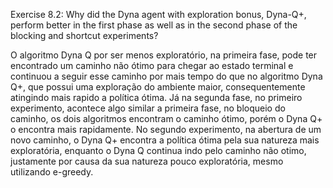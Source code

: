 Exercise 8.2: Why did the Dyna agent with exploration bonus, Dyna-Q+, perform better in the first phase as well as in the second phase of the blocking and shortcut experiments?


O algoritmo Dyna Q por ser menos exploratório, na primeira fase, pode ter encontrado um caminho não ótimo para chegar ao estado terminal  e continuou a seguir esse caminho por mais tempo do que no algoritmo Dyna Q+, que possui uma exploração do ambiente maior, consequentemente atingindo mais rapido a política ótima. Já na segunda fase, no primeiro experimento, acontece algo similar a primeira fase, no bloqueio do caminho, os dois algoritmos encontram o caminho ótimo, porém o Dyna Q+ o encontra mais rapidamente. No segundo experimento, na abertura de um novo caminho, o Dyna Q+ encontra a política ótima pela sua natureza mais exploratória, enquanto o Dyna Q continua indo pelo caminho não otimo, justamente por causa da sua natureza pouco exploratória, mesmo utilizando e-greedy. 
